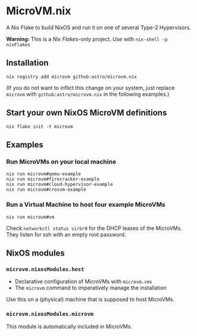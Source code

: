 # MicroVM.nix

A Nix Flake to build NixOS and run it on one of several Type-2 Hypervisors.

**Warning:** This is a *Nix Flakes*-only project. Use with `nix-shell -p nixFlakes`

## Installation

```shell
nix registry add microvm github:astro/microvm.nix
```

(If you do not want to inflict this change on your system, just
replace `microvm` with `github:astro/microvm.nix` in the following
examples.)

## Start your own NixOS MicroVM definitions

```shell
nix flake init -t microvm
```

## Examples

### Run MicroVMs on your local machine

```shell
nix run microvm#qemu-example
nix run microvm#firecracker-example
nix run microvm#cloud-hypervisor-example
nix run microvm#crosvm-example
```

### Run a Virtual Machine to host four example MicroVMs

```shell
nix run microvm#vm
```

Check `networkctl status virbr0` for the DHCP leases of the
MicroVMs. They listen for ssh with an empty root password.


## NixOS modules

### `microvm.nixosModules.host`

* Declarative configuration of MicroVMs with `microvm.vms`
* The `microvm` command to imperatively manage the installation

Use this on a (physical) machine that is supposed to host MicroVMs.

### `microvm.nixosModules.microvm`

This module is automatically included in MicroVMs.
